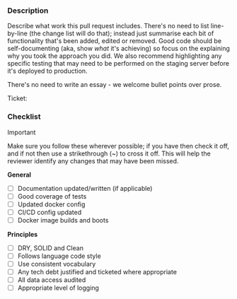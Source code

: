 <!-- PLEASE COMPLETE THIS TO THE BEST OF YOUR ABILITY -->

<!-- NOTE: your PR title will need to conform to the conventional commit spec -->

### Description

Describe what work this pull request includes. There's no need to list line-by-line (the change list will do that);
instead just summarise each bit of functionality that's been added, edited or removed. Good code should be
self-documenting (aka, show _what_ it's achieving) so focus on the explaining why you took the approach you did. We also
recommend highlighting any specific testing that may need to be performed on the staging server before it's deployed to
production.

There's no need to write an essay - we welcome bullet points over prose.

Ticket: <!-- past the link to the issue or delete this line if there's no issue -->

### Checklist

> [!IMPORTANT]
> Make sure you follow these wherever possible; if you have then check it off, and if not then use a strikethrough (\~)
> to cross it off. This will help the reviewer identify any changes that may have been missed.

**General**

* [ ] Documentation updated/written (if applicable)
* [ ] Good coverage of tests
* [ ] Updated docker config
* [ ] CI/CD config updated
* [ ] Docker image builds and boots

**Principles**

* [ ] DRY, SOLID and Clean
* [ ] Follows language code style
* [ ] Use consistent vocabulary
* [ ] Any tech debt justified and ticketed where appropriate
* [ ] All data access audited
* [ ] Appropriate level of logging
